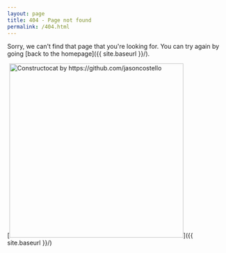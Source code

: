 ```yaml
---
layout: page
title: 404 - Page not found
permalink: /404.html
---
```


Sorry, we can't find that page that you're looking for. You can try again by going [back to the homepage]({{ site.baseurl }}/).

[<img src="{{ site.baseurl }}/images/cloud-frown.png" alt="Constructocat by https://github.com/jasoncostello" style="width: 400px;"/>]({{ site.baseurl }}/)
